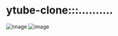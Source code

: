 # ytube-clone:::..........
![image](https://github.com/Deepakrocknow/ytube-clone-/assets/130336302/062bee54-f16e-4970-a8b9-10b5cc468a90)
![image](https://github.com/Deepakrocknow/ytube-clone-/assets/130336302/61dcefdb-251c-48ee-a2b0-9122f31b25ad)

